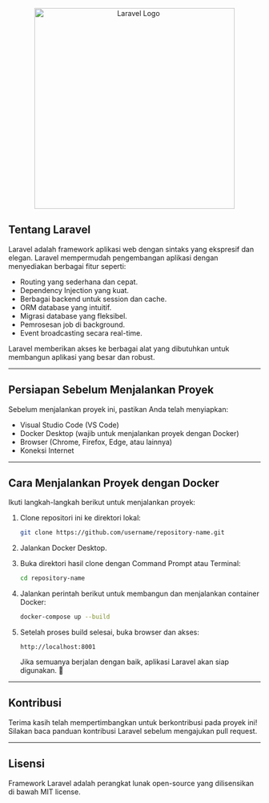 <p align="center"><a href="https://laravel.com" target="_blank"><img src="https://raw.githubusercontent.com/laravel/art/master/logo-lockup/5%20SVG/2%20CMYK/1%20Full%20Color/laravel-logolockup-cmyk-red.svg" width="400" alt="Laravel Logo"></a></p>



## Tentang Laravel

Laravel adalah framework aplikasi web dengan sintaks yang ekspresif dan elegan. Laravel mempermudah pengembangan aplikasi dengan menyediakan berbagai fitur seperti:

- Routing yang sederhana dan cepat.
- Dependency Injection yang kuat.
- Berbagai backend untuk session dan cache.
- ORM database yang intuitif.
- Migrasi database yang fleksibel.
- Pemrosesan job di background.
- Event broadcasting secara real-time.

Laravel memberikan akses ke berbagai alat yang dibutuhkan untuk membangun aplikasi yang besar dan robust.

---

## Persiapan Sebelum Menjalankan Proyek

Sebelum menjalankan proyek ini, pastikan Anda telah menyiapkan:

- Visual Studio Code (VS Code)
- Docker Desktop (wajib untuk menjalankan proyek dengan Docker)
- Browser (Chrome, Firefox, Edge, atau lainnya)
- Koneksi Internet

---

## Cara Menjalankan Proyek dengan Docker

Ikuti langkah-langkah berikut untuk menjalankan proyek:

1. Clone repositori ini ke direktori lokal:

   ```sh
   git clone https://github.com/username/repository-name.git
   ```

2. Jalankan Docker Desktop.

3. Buka direktori hasil clone dengan Command Prompt atau Terminal:

   ```sh
   cd repository-name
   ```

4. Jalankan perintah berikut untuk membangun dan menjalankan container Docker:

   ```sh
   docker-compose up --build
   ```

5. Setelah proses build selesai, buka browser dan akses:

   ```
   http://localhost:8001
   ```

   Jika semuanya berjalan dengan baik, aplikasi Laravel akan siap digunakan. 🚀

---

## Kontribusi

Terima kasih telah mempertimbangkan untuk berkontribusi pada proyek ini! Silakan baca panduan kontribusi Laravel sebelum mengajukan pull request.

---

## Lisensi

Framework Laravel adalah perangkat lunak open-source yang dilisensikan di bawah MIT license.
